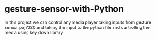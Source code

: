 # gesture-sensor-with-Python
In this project we can control any media player taking inputs from gesture sensor paj7620 and taking the input to the python file and cuntrolling the media using key down library
